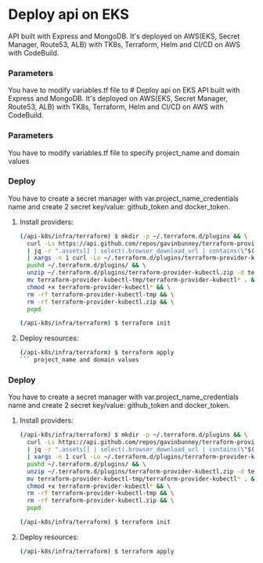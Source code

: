 # Deploy api on EKS
API built with Express and MongoDB. It's deployed on AWS(EKS, Secret Manager, Route53, ALB) with TK8s, Terraform, Helm and CI/CD on AWS with CodeBuild.

### Parameters
You have to modify variables.tf file to # Deploy api on EKS
API built with Express and MongoDB. It's deployed on AWS(EKS, Secret Manager, Route53, ALB) with TK8s, Terraform, Helm and CI/CD on AWS with CodeBuild.

### Parameters
You have to modify variables.tf file to specify project_name and domain values

### Deploy

You have to create a secret manager with var.project_name_credentials name and create 2 secret key/value: github_token	and docker_token. 
1. Install providers:

    ```sh
    (/api-k8s/infra/terraform) $ mkdir -p ~/.terraform.d/plugins && \
      curl -Ls https://api.github.com/repos/gavinbunney/terraform-provider-kubectl/releases/latest \
      | jq -r ".assets[] | select(.browser_download_url | contains(\"$(uname -s | tr A-Z a-z)\")) | select(.browser_download_url | contains(\"amd64\")) | .browser_download_url" \
      | xargs -n 1 curl -Lo ~/.terraform.d/plugins/terraform-provider-kubectl.zip && \
      pushd ~/.terraform.d/plugins/ && \
      unzip ~/.terraform.d/plugins/terraform-provider-kubectl.zip -d terraform-provider-kubectl-tmp && \
      mv terraform-provider-kubectl-tmp/terraform-provider-kubectl* . && \
      chmod +x terraform-provider-kubectl* && \
      rm -rf terraform-provider-kubectl-tmp && \
      rm -rf terraform-provider-kubectl.zip && \
      popd
    ```
    ```sh
    (/api-k8s/infra/terraform) $ terraform init
    ```

2. Deploy resources:

    ```sh
    (/api-k8s/infra/terraform) $ terraform apply
    ``` project_name and domain values

### Deploy

You have to create a secret manager with var.project_name_credentials name and create 2 secret key/value: github_token	and docker_token. 
1. Install providers:

    ```sh
    (/api-k8s/infra/terraform) $ mkdir -p ~/.terraform.d/plugins && \
      curl -Ls https://api.github.com/repos/gavinbunney/terraform-provider-kubectl/releases/latest \
      | jq -r ".assets[] | select(.browser_download_url | contains(\"$(uname -s | tr A-Z a-z)\")) | select(.browser_download_url | contains(\"amd64\")) | .browser_download_url" \
      | xargs -n 1 curl -Lo ~/.terraform.d/plugins/terraform-provider-kubectl.zip && \
      pushd ~/.terraform.d/plugins/ && \
      unzip ~/.terraform.d/plugins/terraform-provider-kubectl.zip -d terraform-provider-kubectl-tmp && \
      mv terraform-provider-kubectl-tmp/terraform-provider-kubectl* . && \
      chmod +x terraform-provider-kubectl* && \
      rm -rf terraform-provider-kubectl-tmp && \
      rm -rf terraform-provider-kubectl.zip && \
      popd
    ```
    ```sh
    (/api-k8s/infra/terraform) $ terraform init
    ```

2. Deploy resources:

    ```sh
    (/api-k8s/infra/terraform) $ terraform apply
    ```
